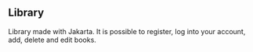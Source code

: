 <h2>Library</h2>
<p>Library made with Jakarta. It is possible to register, log into your account, add, delete and edit books.</p>

